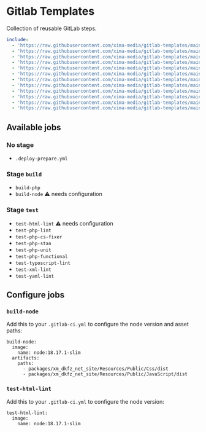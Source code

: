 # Gitlab Templates

Collection of reusable GitLab steps.

```yml
include:
  - 'https://raw.githubusercontent.com/xima-media/gitlab-templates/main/.deploy-prepare.yml'
  - 'https://raw.githubusercontent.com/xima-media/gitlab-templates/main/build-php.yml'
  - 'https://raw.githubusercontent.com/xima-media/gitlab-templates/main/build-node.yml'
  - 'https://raw.githubusercontent.com/xima-media/gitlab-templates/main/test-html-lint.yml'
  - 'https://raw.githubusercontent.com/xima-media/gitlab-templates/main/test-php-lint.yml'
  - 'https://raw.githubusercontent.com/xima-media/gitlab-templates/main/test-php-cs-fixer.yml'
  - 'https://raw.githubusercontent.com/xima-media/gitlab-templates/main/test-php-stan.yml'
  - 'https://raw.githubusercontent.com/xima-media/gitlab-templates/main/test-php-unit.yml'
  - 'https://raw.githubusercontent.com/xima-media/gitlab-templates/main/test-php-functional.yml'
  - 'https://raw.githubusercontent.com/xima-media/gitlab-templates/main/test-typoscript-lint.yml'
  - 'https://raw.githubusercontent.com/xima-media/gitlab-templates/main/test-xml-lint.yml'
  - 'https://raw.githubusercontent.com/xima-media/gitlab-templates/main/test-yaml-lint.yml'
```

## Available jobs

### No stage
* `.deploy-prepare.yml`

### Stage `build`
* `build-php`
* `build-node` ⚠️ needs configuration

### Stage `test`
* `test-html-lint` ⚠️ needs configuration
* `test-php-lint`
* `test-php-cs-fixer`
* `test-php-stan`
* `test-php-unit`
* `test-php-functional`
* `test-typoscript-lint`
* `test-xml-lint`
* `test-yaml-lint`

## Configure jobs

### `build-node`

Add this to your `.gitlab-ci.yml` to configure the node version and asset paths:

```
build-node:
  image:
    name: node:18.17.1-slim
  artifacts:
    paths:
      - packages/xm_dkfz_net_site/Resources/Public/Css/dist
      - packages/xm_dkfz_net_site/Resources/Public/JavaScript/dist
```

### `test-html-lint`

Add this to your `.gitlab-ci.yml` to configure the node version:

```
test-html-lint:
  image:
    name: node:18.17.1-slim
```